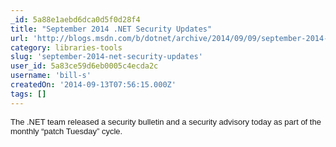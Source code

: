 ```yaml
---
_id: 5a88e1aebd6dca0d5f0d28f4
title: "September 2014 .NET Security Updates"
url: 'http://blogs.msdn.com/b/dotnet/archive/2014/09/09/september-2014-net-security-updates.aspx'
category: libraries-tools
slug: 'september-2014-net-security-updates'
user_id: 5a83ce59d6eb0005c4ecda2c
username: 'bill-s'
createdOn: '2014-09-13T07:56:15.000Z'
tags: []
---
```


<span style="font-family: arial,helvetica,sans-serif;font-size: small">The .NET team released a security bulletin and a security advisory today as part of the monthly “patch Tuesday” cycle.</span>
